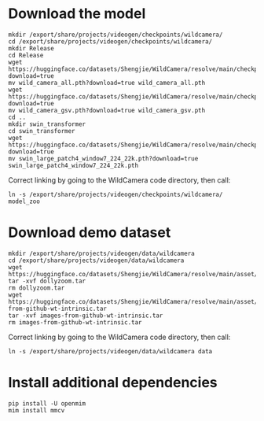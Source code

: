 # Download the model
```
mkdir /export/share/projects/videogen/checkpoints/wildcamera/
cd /export/share/projects/videogen/checkpoints/wildcamera/
mkdir Release
cd Release
wget https://huggingface.co/datasets/Shengjie/WildCamera/resolve/main/checkpoint/wild_camera_all.pth?download=true
mv wild_camera_all.pth?download=true wild_camera_all.pth
wget https://huggingface.co/datasets/Shengjie/WildCamera/resolve/main/checkpoint/wild_camera_gsv.pth?download=true
mv wild_camera_gsv.pth?download=true wild_camera_gsv.pth
cd ..
mkdir swin_transformer
cd swin_transformer
wget https://huggingface.co/datasets/Shengjie/WildCamera/resolve/main/checkpoint/swin_large_patch4_window7_224_22k.pth?download=true
mv swin_large_patch4_window7_224_22k.pth?download=true swin_large_patch4_window7_224_22k.pth
```

Correct linking by going to the WildCamera code directory, then call:
```
ln -s /export/share/projects/videogen/checkpoints/wildcamera/ model_zoo
```

# Download demo dataset
```
mkdir /export/share/projects/videogen/data/wildcamera
cd /export/share/projects/videogen/data/wildcamera
wget https://huggingface.co/datasets/Shengjie/WildCamera/resolve/main/asset/dollyzoom.tar
tar -xvf dollyzoom.tar
rm dollyzoom.tar
wget https://huggingface.co/datasets/Shengjie/WildCamera/resolve/main/asset/images-from-github-wt-intrinsic.tar
tar -xvf images-from-github-wt-intrinsic.tar
rm images-from-github-wt-intrinsic.tar
```

Correct linking by going to the WildCamera code directory, then call:
```
ln -s /export/share/projects/videogen/data/wildcamera data
```

# Install additional dependencies
```
pip install -U openmim
mim install mmcv
```